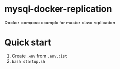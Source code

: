 # mysql-docker-replication

Docker-compose example for master-slave replication

# Quick start
1. Create `.env` from `.env.dist`
2. `bash startup.sh`
